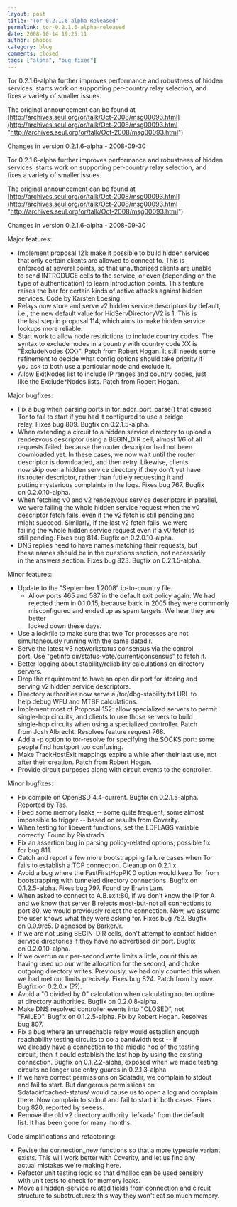 ```yaml
---
layout: post
title: "Tor 0.2.1.6-alpha Released"
permalink: tor-0.2.1.6-alpha-released
date: 2008-10-14 19:25:11
author: phobos
category: blog
comments: closed
tags: ["alpha", "bug fixes"]
---
```


Tor 0.2.1.6-alpha further improves performance and robustness of hidden  
 services, starts work on supporting per-country relay selection, and  
 fixes a variety of smaller issues.

The original announcement can be found at  
 [http://archives.seul.org/or/talk/Oct-2008/msg00093.html](http://archives.seul.org/or/talk/Oct-2008/msg00093.html "http://archives.seul.org/or/talk/Oct-2008/msg00093.html")

Changes in version 0.2.1.6-alpha - 2008-09-30

<!-- more -->

Tor 0.2.1.6-alpha further improves performance and robustness of hidden  
 services, starts work on supporting per-country relay selection, and  
 fixes a variety of smaller issues.

The original announcement can be found at  
 [http://archives.seul.org/or/talk/Oct-2008/msg00093.html](http://archives.seul.org/or/talk/Oct-2008/msg00093.html "http://archives.seul.org/or/talk/Oct-2008/msg00093.html")

Changes in version 0.2.1.6-alpha - 2008-09-30

Major features:

-   Implement proposal 121: make it possible to build hidden services  
     that only certain clients are allowed to connect to. This is  
     enforced at several points, so that unauthorized clients are unable  
     to send INTRODUCE cells to the service, or even (depending on the  
     type of authentication) to learn introduction points. This feature  
     raises the bar for certain kinds of active attacks against hidden  
     services. Code by Karsten Loesing.
-   Relays now store and serve v2 hidden service descriptors by default,  
     i.e., the new default value for HidServDirectoryV2 is 1. This is  
     the last step in proposal 114, which aims to make hidden service  
     lookups more reliable.
-   Start work to allow node restrictions to include country codes. The  
     syntax to exclude nodes in a country with country code XX is  
     "ExcludeNodes {XX}". Patch from Robert Hogan. It still needs some  
     refinement to decide what config options should take priority if  
     you ask to both use a particular node and exclude it.
-   Allow ExitNodes list to include IP ranges and country codes, just  
     like the Exclude\*Nodes lists. Patch from Robert Hogan.

Major bugfixes:

-   Fix a bug when parsing ports in tor\_addr\_port\_parse() that caused  
     Tor to fail to start if you had it configured to use a bridge  
     relay. Fixes bug 809. Bugfix on 0.2.1.5-alpha.
-   When extending a circuit to a hidden service directory to upload a  
     rendezvous descriptor using a BEGIN\_DIR cell, almost 1/6 of all  
     requests failed, because the router descriptor had not been  
     downloaded yet. In these cases, we now wait until the router  
     descriptor is downloaded, and then retry. Likewise, clients  
     now skip over a hidden service directory if they don't yet have  
     its router descriptor, rather than futilely requesting it and  
     putting mysterious complaints in the logs. Fixes bug 767. Bugfix  
     on 0.2.0.10-alpha.
-   When fetching v0 and v2 rendezvous service descriptors in parallel,  
     we were failing the whole hidden service request when the v0  
     descriptor fetch fails, even if the v2 fetch is still pending and  
     might succeed. Similarly, if the last v2 fetch fails, we were  
     failing the whole hidden service request even if a v0 fetch is  
     still pending. Fixes bug 814. Bugfix on 0.2.0.10-alpha.
-   DNS replies need to have names matching their requests, but  
     these names should be in the questions section, not necessarily  
     in the answers section. Fixes bug 823. Bugfix on 0.2.1.5-alpha.

Minor features:

-   Update to the "September 1 2008" ip-to-country file.  
     - Allow ports 465 and 587 in the default exit policy again. We had  
     rejected them in 0.1.0.15, because back in 2005 they were commonly  
     misconfigured and ended up as spam targets. We hear they are better  
     locked down these days.
-   Use a lockfile to make sure that two Tor processes are not  
     simultaneously running with the same datadir.
-   Serve the latest v3 networkstatus consensus via the control  
     port. Use "getinfo dir/status-vote/current/consensus" to fetch it.
-   Better logging about stability/reliability calculations on directory  
     servers.
-   Drop the requirement to have an open dir port for storing and  
     serving v2 hidden service descriptors.
-   Directory authorities now serve a /tor/dbg-stability.txt URL to  
     help debug WFU and MTBF calculations.
-   Implement most of Proposal 152: allow specialized servers to permit  
     single-hop circuits, and clients to use those servers to build  
     single-hop circuits when using a specialized controller. Patch  
     from Josh Albrecht. Resolves feature request 768.
-   Add a -p option to tor-resolve for specifying the SOCKS port: some  
     people find host:port too confusing.
-   Make TrackHostExit mappings expire a while after their last use, not  
     after their creation. Patch from Robert Hogan.
-   Provide circuit purposes along with circuit events to the controller.

Minor bugfixes:

-   Fix compile on OpenBSD 4.4-current. Bugfix on 0.2.1.5-alpha.  
     Reported by Tas.
-   Fixed some memory leaks -- some quite frequent, some almost  
     impossible to trigger -- based on results from Coverity.
-   When testing for libevent functions, set the LDFLAGS variable  
     correctly. Found by Riastradh.
-   Fix an assertion bug in parsing policy-related options; possible fix  
     for bug 811.
-   Catch and report a few more bootstrapping failure cases when Tor  
     fails to establish a TCP connection. Cleanup on 0.2.1.x.
-   Avoid a bug where the FastFirstHopPK 0 option would keep Tor from  
     bootstrapping with tunneled directory connections. Bugfix on  
     0.1.2.5-alpha. Fixes bug 797. Found by Erwin Lam.
-   When asked to connect to A.B.exit:80, if we don't know the IP for A  
     and we know that server B rejects most-but-not all connections to  
     port 80, we would previously reject the connection. Now, we assume  
     the user knows what they were asking for. Fixes bug 752. Bugfix  
     on 0.0.9rc5. Diagnosed by BarkerJr.
-   If we are not using BEGIN\_DIR cells, don't attempt to contact hidden  
     service directories if they have no advertised dir port. Bugfix  
     on 0.2.0.10-alpha.
-   If we overrun our per-second write limits a little, count this as  
     having used up our write allocation for the second, and choke  
     outgoing directory writes. Previously, we had only counted this when  
     we had met our limits precisely. Fixes bug 824. Patch from by rovv.  
     Bugfix on 0.2.0.x (??).
-   Avoid a "0 divided by 0" calculation when calculating router uptime  
     at directory authorities. Bugfix on 0.2.0.8-alpha.
-   Make DNS resolved controller events into "CLOSED", not  
     "FAILED". Bugfix on 0.1.2.5-alpha. Fix by Robert Hogan. Resolves  
     bug 807.
-   Fix a bug where an unreachable relay would establish enough  
     reachability testing circuits to do a bandwidth test -- if  
     we already have a connection to the middle hop of the testing  
     circuit, then it could establish the last hop by using the existing  
     connection. Bugfix on 0.1.2.2-alpha, exposed when we made testing  
     circuits no longer use entry guards in 0.2.1.3-alpha.
-   If we have correct permissions on \$datadir, we complain to stdout  
     and fail to start. But dangerous permissions on  
     \$datadir/cached-status/ would cause us to open a log and complain  
     there. Now complain to stdout and fail to start in both cases. Fixes  
     bug 820, reported by seeess.
-   Remove the old v2 directory authority 'lefkada' from the default  
     list. It has been gone for many months.

Code simplifications and refactoring:

-   Revise the connection\_new functions so that a more typesafe variant  
     exists. This will work better with Coverity, and let us find any  
     actual mistakes we're making here.
-   Refactor unit testing logic so that dmalloc can be used sensibly  
     with unit tests to check for memory leaks.
-   Move all hidden-service related fields from connection and circuit  
     structure to substructures: this way they won't eat so much memory.


